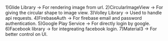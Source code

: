 1)Glide Library -> For rendering image from url.
2)CircularImageView -> For giving the circular shape to image view.
3)Volley Library -> Used to handle api requests.
4)FirebaseAuth -> For firebase email and password authentication.
5)Google Play Service -> For directly login by google.
6)Facebook library -> for integreating facebook login.
7)Material3 -> For better control on UI.

